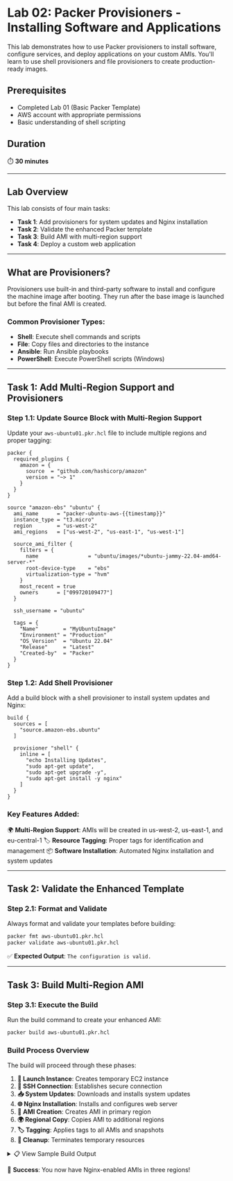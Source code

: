# Lab 02: Packer Provisioners - Installing Software and Applications

This lab demonstrates how to use Packer provisioners to install software, configure services, and deploy applications on your custom AMIs. You'll learn to use shell provisioners and file provisioners to create production-ready images.

## Prerequisites

- Completed Lab 01 (Basic Packer Template)
- AWS account with appropriate permissions
- Basic understanding of shell scripting

## Duration
⏱️ **30 minutes**

---

## Lab Overview

This lab consists of four main tasks:

- **Task 1**: Add provisioners for system updates and Nginx installation
- **Task 2**: Validate the enhanced Packer template
- **Task 3**: Build AMI with multi-region support
- **Task 4**: Deploy a custom web application

---

## What are Provisioners?

Provisioners use built-in and third-party software to install and configure the machine image after booting. They run after the base image is launched but before the final AMI is created.

### Common Provisioner Types:
- **Shell**: Execute shell commands and scripts
- **File**: Copy files and directories to the instance
- **Ansible**: Run Ansible playbooks
- **PowerShell**: Execute PowerShell scripts (Windows)

---

## Task 1: Add Multi-Region Support and Provisioners

### Step 1.1: Update Source Block with Multi-Region Support

Update your `aws-ubuntu01.pkr.hcl` file to include multiple regions and proper tagging:

```hcl
packer {
  required_plugins {
    amazon = {
      source  = "github.com/hashicorp/amazon"
      version = "~> 1"
    }
  }
}

source "amazon-ebs" "ubuntu" {
  ami_name      = "packer-ubuntu-aws-{{timestamp}}"
  instance_type = "t3.micro"
  region        = "us-west-2"
  ami_regions   = ["us-west-2", "us-east-1", "us-west-1"]
  
  source_ami_filter {
    filters = {
      name                = "ubuntu/images/*ubuntu-jammy-22.04-amd64-server-*"
      root-device-type    = "ebs"
      virtualization-type = "hvm"
    }
    most_recent = true
    owners      = ["099720109477"]
  }
  
  ssh_username = "ubuntu"
  
  tags = {
    "Name"        = "MyUbuntuImage"
    "Environment" = "Production"
    "OS_Version"  = "Ubuntu 22.04"
    "Release"     = "Latest"
    "Created-by"  = "Packer"
  }
}
```

### Step 1.2: Add Shell Provisioner

Add a build block with a shell provisioner to install system updates and Nginx:

```hcl
build {
  sources = [
    "source.amazon-ebs.ubuntu"
  ]

  provisioner "shell" {
    inline = [
      "echo Installing Updates",
      "sudo apt-get update",
      "sudo apt-get upgrade -y",
      "sudo apt-get install -y nginx"
    ]
  }
}
```

### Key Features Added:

🌍 **Multi-Region Support**: AMIs will be created in us-west-2, us-east-1, and eu-central-1
🏷️ **Resource Tagging**: Proper tags for identification and management
📦 **Software Installation**: Automated Nginx installation and system updates

---

## Task 2: Validate the Enhanced Template

### Step 2.1: Format and Validate

Always format and validate your templates before building:

```bash
packer fmt aws-ubuntu01.pkr.hcl 
packer validate aws-ubuntu01.pkr.hcl
```

✅ **Expected Output**: `The configuration is valid.`

---

## Task 3: Build Multi-Region AMI

### Step 3.1: Execute the Build

Run the build command to create your enhanced AMI:

```bash
packer build aws-ubuntu01.pkr.hcl
```

### Build Process Overview

The build will proceed through these phases:

1. **🚀 Launch Instance**: Creates temporary EC2 instance
2. **🔗 SSH Connection**: Establishes secure connection
3. **📥 System Updates**: Downloads and installs system updates
4. **🌐 Nginx Installation**: Installs and configures web server
5. **📸 AMI Creation**: Creates AMI in primary region
6. **🌍 Regional Copy**: Copies AMI to additional regions
7. **🏷️ Tagging**: Applies tags to all AMIs and snapshots
8. **🧹 Cleanup**: Terminates temporary resources

<details>
<summary>📋 View Sample Build Output</summary>


<div class="scroll-container">
    <pre>
PS C:\Users\OneDrive\Documents\test\ami-Creation> packer build aws-ubuntu.pkr.hcl
amazon-ebs.ubuntu: output will be in this color.

==> amazon-ebs.ubuntu: Prevalidating any provided VPC information
==> amazon-ebs.ubuntu: Prevalidating AMI Name: packer-ubuntu-aws-1755178444
    amazon-ebs.ubuntu: Found Image ID: ami-0ac098a0168eb72d0
==> amazon-ebs.ubuntu: Creating temporary keypair: packer_689de5cc-82ec-8f9c-6bb4-d7dcbf9ff1d3
==> amazon-ebs.ubuntu: Creating temporary security group for this instance: packer_689de5d1-a8bd-9d5a-c2e5-1c253813267e
==> amazon-ebs.ubuntu: Authorizing access to port 22 from [0.0.0.0/0] in the temporary security groups...
==> amazon-ebs.ubuntu: Launching a source AWS instance...
    amazon-ebs.ubuntu: Instance ID: i-08409c70d18d9b488
==> amazon-ebs.ubuntu: Waiting for instance (i-08409c70d18d9b488) to become ready...
==> amazon-ebs.ubuntu: Using SSH communicator to connect: 34.219.117.119
==> amazon-ebs.ubuntu: Waiting for SSH to become available...
==> amazon-ebs.ubuntu: Connected to SSH!
==> amazon-ebs.ubuntu: Provisioning with shell script: C:\Users\moham\AppData\Local\Temp\packer-shell2618837059
    amazon-ebs.ubuntu: Installing Updates
    amazon-ebs.ubuntu: Hit:1 http://us-west-2.ec2.archive.ubuntu.com/ubuntu jammy InRelease
    amazon-ebs.ubuntu: Get:2 http://us-west-2.ec2.archive.ubuntu.com/ubuntu jammy-updates InRelease [128 kB]  
    amazon-ebs.ubuntu: Get:3 http://us-west-2.ec2.archive.ubuntu.com/ubuntu jammy-backports InRelease [127 kB]
    amazon-ebs.ubuntu: Get:4 http://us-west-2.ec2.archive.ubuntu.com/ubuntu jammy/universe amd64 Packages [14.1 MB]
    amazon-ebs.ubuntu: Get:5 http://security.ubuntu.com/ubuntu jammy-security InRelease [129 kB]
    amazon-ebs.ubuntu: Get:6 http://us-west-2.ec2.archive.ubuntu.com/ubuntu jammy/universe Translation-en [5652 kB]
    amazon-ebs.ubuntu: Get:7 http://us-west-2.ec2.archive.ubuntu.com/ubuntu jammy/universe amd64 c-n-f Metadata [286 kB]
    amazon-ebs.ubuntu: Get:8 http://us-west-2.ec2.archive.ubuntu.com/ubuntu jammy/multiverse amd64 Packages [217 kB]
    amazon-ebs.ubuntu: Get:9 http://us-west-2.ec2.archive.ubuntu.com/ubuntu jammy/multiverse Translation-en [112 kB]
    amazon-ebs.ubuntu: Get:10 http://us-west-2.ec2.archive.ubuntu.com/ubuntu jammy/multiverse amd64 c-n-f Metadata [8372 B]
    amazon-ebs.ubuntu: Get:11 http://us-west-2.ec2.archive.ubuntu.com/ubuntu jammy-updates/main amd64 Packages [2803 kB]
    amazon-ebs.ubuntu: Get:12 http://us-west-2.ec2.archive.ubuntu.com/ubuntu jammy-updates/main Translation-en [443 kB]
    amazon-ebs.ubuntu: Get:13 http://us-west-2.ec2.archive.ubuntu.com/ubuntu jammy-updates/restricted amd64 Packages [4163 kB]
    amazon-ebs.ubuntu: Get:14 http://us-west-2.ec2.archive.ubuntu.com/ubuntu jammy-updates/restricted Translation-en [756 kB]
    amazon-ebs.ubuntu: Get:15 http://us-west-2.ec2.archive.ubuntu.com/ubuntu jammy-updates/universe amd64 Packages [1226 kB]
    amazon-ebs.ubuntu: Get:16 http://us-west-2.ec2.archive.ubuntu.com/ubuntu jammy-updates/universe Translation-en [304 kB]
    amazon-ebs.ubuntu: Get:17 http://us-west-2.ec2.archive.ubuntu.com/ubuntu jammy-updates/universe amd64 c-n-f Metadata [28.7 kB]
    amazon-ebs.ubuntu: Get:18 http://us-west-2.ec2.archive.ubuntu.com/ubuntu jammy-updates/multiverse amd64 Packages [59.5 kB]
    amazon-ebs.ubuntu: Get:19 http://us-west-2.ec2.archive.ubuntu.com/ubuntu jammy-updates/multiverse Translation-en [14.2 kB]
    amazon-ebs.ubuntu: Get:20 http://us-west-2.ec2.archive.ubuntu.com/ubuntu jammy-updates/multiverse amd64 c-n-f Metadata [592 B]
    amazon-ebs.ubuntu: Get:21 http://us-west-2.ec2.archive.ubuntu.com/ubuntu jammy-backports/main amd64 Packages [68.8 kB]
    amazon-ebs.ubuntu: Get:22 http://us-west-2.ec2.archive.ubuntu.com/ubuntu jammy-backports/main Translation-en [11.4 kB]
    amazon-ebs.ubuntu: Get:23 http://us-west-2.ec2.archive.ubuntu.com/ubuntu jammy-backports/main amd64 c-n-f Metadata [392 B]
    amazon-ebs.ubuntu: Get:24 http://us-west-2.ec2.archive.ubuntu.com/ubuntu jammy-backports/restricted amd64 c-n-f Metadata [116 B]
    amazon-ebs.ubuntu: Get:25 http://us-west-2.ec2.archive.ubuntu.com/ubuntu jammy-backports/universe amd64 Packages [30.0 kB]
    amazon-ebs.ubuntu: Get:26 http://us-west-2.ec2.archive.ubuntu.com/ubuntu jammy-backports/universe Translation-en [16.6 kB]
    amazon-ebs.ubuntu: Get:27 http://us-west-2.ec2.archive.ubuntu.com/ubuntu jammy-backports/universe amd64 c-n-f Metadata [672 B]
    amazon-ebs.ubuntu: Get:28 http://us-west-2.ec2.archive.ubuntu.com/ubuntu jammy-backports/multiverse amd64 c-n-f Metadata [116 B]
    amazon-ebs.ubuntu: Get:29 http://security.ubuntu.com/ubuntu jammy-security/main amd64 Packages [2558 kB]
    amazon-ebs.ubuntu: Get:30 http://security.ubuntu.com/ubuntu jammy-security/main Translation-en [379 kB]
    amazon-ebs.ubuntu: Get:31 http://security.ubuntu.com/ubuntu jammy-security/restricted amd64 Packages [4018 kB]
    amazon-ebs.ubuntu: Get:32 http://security.ubuntu.com/ubuntu jammy-security/restricted Translation-en [732 kB]
    amazon-ebs.ubuntu: Get:33 http://security.ubuntu.com/ubuntu jammy-security/universe amd64 Packages [993 kB]
    amazon-ebs.ubuntu: Get:34 http://security.ubuntu.com/ubuntu jammy-security/universe Translation-en [217 kB]
    amazon-ebs.ubuntu: Get:35 http://security.ubuntu.com/ubuntu jammy-security/universe amd64 c-n-f Metadata [21.7 kB]
    amazon-ebs.ubuntu: Get:36 http://security.ubuntu.com/ubuntu jammy-security/multiverse amd64 Packages [40.3 kB]
    amazon-ebs.ubuntu: Get:37 http://security.ubuntu.com/ubuntu jammy-security/multiverse Translation-en [8908 B]
    amazon-ebs.ubuntu: Get:38 http://security.ubuntu.com/ubuntu jammy-security/multiverse amd64 c-n-f Metadata [368 B]
    amazon-ebs.ubuntu: Fetched 39.6 MB in 7s (5873 kB/s)
    amazon-ebs.ubuntu: Reading package lists...
    amazon-ebs.ubuntu: Reading package lists...
    amazon-ebs.ubuntu: Building dependency tree...
    amazon-ebs.ubuntu: Reading state information...
    amazon-ebs.ubuntu: Calculating upgrade...
    amazon-ebs.ubuntu: The following packages will be upgraded:
    amazon-ebs.ubuntu:   apport python3-apport python3-problem-report
    amazon-ebs.ubuntu: 3 upgraded, 0 newly installed, 0 to remove and 0 not upgraded.
    amazon-ebs.ubuntu: Need to get 235 kB of archives.
    amazon-ebs.ubuntu: After this operation, 2048 B of additional disk space will be used.
    amazon-ebs.ubuntu: Get:1 http://us-west-2.ec2.archive.ubuntu.com/ubuntu jammy-updates/main amd64 python3-problem-report all 2.20.11-0ubuntu82.10 
[11.4 kB]
    amazon-ebs.ubuntu: Get:2 http://us-west-2.ec2.archive.ubuntu.com/ubuntu jammy-updates/main amd64 python3-apport all 2.20.11-0ubuntu82.10 [89.0 kB]
    amazon-ebs.ubuntu: Get:3 http://us-west-2.ec2.archive.ubuntu.com/ubuntu jammy-updates/main amd64 apport all 2.20.11-0ubuntu82.10 [135 kB]        
==> amazon-ebs.ubuntu: debconf: unable to initialize frontend: Dialog
==> amazon-ebs.ubuntu: debconf: (Dialog frontend will not work on a dumb terminal, an emacs shell buffer, or without a controlling terminal.)
==> amazon-ebs.ubuntu: debconf: falling back to frontend: Readline
==> amazon-ebs.ubuntu: debconf: unable to initialize frontend: Readline
==> amazon-ebs.ubuntu: debconf: (This frontend requires a controlling tty.)
==> amazon-ebs.ubuntu: debconf: falling back to frontend: Teletype
==> amazon-ebs.ubuntu: dpkg-preconfigure: unable to re-open stdin:
    amazon-ebs.ubuntu: Fetched 235 kB in 0s (1395 kB/s)
    amazon-ebs.ubuntu: (Reading database ... 65985 files and directories currently installed.)
    amazon-ebs.ubuntu: Preparing to unpack .../python3-problem-report_2.20.11-0ubuntu82.10_all.deb ...
    amazon-ebs.ubuntu: Unpacking python3-problem-report (2.20.11-0ubuntu82.10) over (2.20.11-0ubuntu82.9) ...
    amazon-ebs.ubuntu: Preparing to unpack .../python3-apport_2.20.11-0ubuntu82.10_all.deb ...
    amazon-ebs.ubuntu: Unpacking python3-apport (2.20.11-0ubuntu82.10) over (2.20.11-0ubuntu82.9) ...
    amazon-ebs.ubuntu: Preparing to unpack .../apport_2.20.11-0ubuntu82.10_all.deb ...
    amazon-ebs.ubuntu: Unpacking apport (2.20.11-0ubuntu82.10) over (2.20.11-0ubuntu82.9) ...
    amazon-ebs.ubuntu: Setting up python3-problem-report (2.20.11-0ubuntu82.10) ...
    amazon-ebs.ubuntu: Setting up python3-apport (2.20.11-0ubuntu82.10) ...
    amazon-ebs.ubuntu: Setting up apport (2.20.11-0ubuntu82.10) ...
    amazon-ebs.ubuntu: apport-autoreport.service is a disabled or a static unit, not starting it.
    amazon-ebs.ubuntu: Processing triggers for man-db (2.10.2-1) ...
    amazon-ebs.ubuntu:
    amazon-ebs.ubuntu: Running kernel seems to be up-to-date.
    amazon-ebs.ubuntu:
    amazon-ebs.ubuntu: No services need to be restarted.
    amazon-ebs.ubuntu:
    amazon-ebs.ubuntu: No containers need to be restarted.
    amazon-ebs.ubuntu:
    amazon-ebs.ubuntu: No user sessions are running outdated binaries.
    amazon-ebs.ubuntu:
    amazon-ebs.ubuntu: No VM guests are running outdated hypervisor (qemu) binaries on this host.
    amazon-ebs.ubuntu: Reading package lists...
    amazon-ebs.ubuntu: Building dependency tree...
    amazon-ebs.ubuntu: Reading state information...
    amazon-ebs.ubuntu: The following additional packages will be installed:
    amazon-ebs.ubuntu:   fontconfig-config fonts-dejavu-core libdeflate0 libfontconfig1 libgd3
    amazon-ebs.ubuntu:   libjbig0 libjpeg-turbo8 libjpeg8 libnginx-mod-http-geoip2
    amazon-ebs.ubuntu:   libnginx-mod-http-image-filter libnginx-mod-http-xslt-filter
    amazon-ebs.ubuntu:   libnginx-mod-mail libnginx-mod-stream libnginx-mod-stream-geoip2 libtiff5
    amazon-ebs.ubuntu:   libwebp7 libxpm4 nginx-common nginx-core
    amazon-ebs.ubuntu: Suggested packages:
    amazon-ebs.ubuntu:   libgd-tools fcgiwrap nginx-doc ssl-cert
    amazon-ebs.ubuntu: The following NEW packages will be installed:
    amazon-ebs.ubuntu:   fontconfig-config fonts-dejavu-core libdeflate0 libfontconfig1 libgd3
    amazon-ebs.ubuntu:   libjbig0 libjpeg-turbo8 libjpeg8 libnginx-mod-http-geoip2
    amazon-ebs.ubuntu:   libnginx-mod-http-image-filter libnginx-mod-http-xslt-filter
    amazon-ebs.ubuntu:   libnginx-mod-mail libnginx-mod-stream libnginx-mod-stream-geoip2 libtiff5
    amazon-ebs.ubuntu:   libwebp7 libxpm4 nginx nginx-common nginx-core
    amazon-ebs.ubuntu: 0 upgraded, 20 newly installed, 0 to remove and 0 not upgraded.
    amazon-ebs.ubuntu: Need to get 2693 kB of archives.
    amazon-ebs.ubuntu: After this operation, 8346 kB of additional disk space will be used.
    amazon-ebs.ubuntu: Get:1 http://us-west-2.ec2.archive.ubuntu.com/ubuntu jammy/main amd64 fonts-dejavu-core all 2.37-2build1 [1041 kB]
    amazon-ebs.ubuntu: Get:2 http://us-west-2.ec2.archive.ubuntu.com/ubuntu jammy/main amd64 fontconfig-config all 2.13.1-4.2ubuntu5 [29.1 kB]
    amazon-ebs.ubuntu: Get:3 http://us-west-2.ec2.archive.ubuntu.com/ubuntu jammy/main amd64 libdeflate0 amd64 1.10-2 [70.9 kB]
    amazon-ebs.ubuntu: Get:4 http://us-west-2.ec2.archive.ubuntu.com/ubuntu jammy/main amd64 libfontconfig1 amd64 2.13.1-4.2ubuntu5 [131 kB]
    amazon-ebs.ubuntu: Get:5 http://us-west-2.ec2.archive.ubuntu.com/ubuntu jammy/main amd64 libjpeg-turbo8 amd64 2.1.2-0ubuntu1 [134 kB]
    amazon-ebs.ubuntu: Get:6 http://us-west-2.ec2.archive.ubuntu.com/ubuntu jammy/main amd64 libjpeg8 amd64 8c-2ubuntu10 [2264 B]
    amazon-ebs.ubuntu: Get:7 http://us-west-2.ec2.archive.ubuntu.com/ubuntu jammy-updates/main amd64 libjbig0 amd64 2.1-3.1ubuntu0.22.04.1 [29.2 kB] 
    amazon-ebs.ubuntu: Get:8 http://us-west-2.ec2.archive.ubuntu.com/ubuntu jammy-updates/main amd64 libwebp7 amd64 1.2.2-2ubuntu0.22.04.2 [206 kB]  
    amazon-ebs.ubuntu: Get:9 http://us-west-2.ec2.archive.ubuntu.com/ubuntu jammy-updates/main amd64 libtiff5 amd64 4.3.0-6ubuntu0.10 [185 kB]
    amazon-ebs.ubuntu: Get:10 http://us-west-2.ec2.archive.ubuntu.com/ubuntu jammy-updates/main amd64 libxpm4 amd64 1:3.5.12-1ubuntu0.22.04.2 [36.7 kB]
    amazon-ebs.ubuntu: Get:11 http://us-west-2.ec2.archive.ubuntu.com/ubuntu jammy-updates/main amd64 libgd3 amd64 2.3.0-2ubuntu2.3 [129 kB]
    amazon-ebs.ubuntu: Get:12 http://us-west-2.ec2.archive.ubuntu.com/ubuntu jammy-updates/main amd64 nginx-common all 1.18.0-6ubuntu14.6 [40.1 kB]  
    amazon-ebs.ubuntu: Get:13 http://us-west-2.ec2.archive.ubuntu.com/ubuntu jammy-updates/main amd64 libnginx-mod-http-geoip2 amd64 1.18.0-6ubuntu14.6 [12.0 kB]
    amazon-ebs.ubuntu: Get:14 http://us-west-2.ec2.archive.ubuntu.com/ubuntu jammy-updates/main amd64 libnginx-mod-http-image-filter amd64 1.18.0-6ubuntu14.6 [15.5 kB]
    amazon-ebs.ubuntu: Get:15 http://us-west-2.ec2.archive.ubuntu.com/ubuntu jammy-updates/main amd64 libnginx-mod-http-xslt-filter amd64 1.18.0-6ubuntu14.6 [13.8 kB]
    amazon-ebs.ubuntu: Get:16 http://us-west-2.ec2.archive.ubuntu.com/ubuntu jammy-updates/main amd64 libnginx-mod-mail amd64 1.18.0-6ubuntu14.6 [45.8 kB]
    amazon-ebs.ubuntu: Get:17 http://us-west-2.ec2.archive.ubuntu.com/ubuntu jammy-updates/main amd64 libnginx-mod-stream amd64 1.18.0-6ubuntu14.6 [73.0 kB]
    amazon-ebs.ubuntu: Get:18 http://us-west-2.ec2.archive.ubuntu.com/ubuntu jammy-updates/main amd64 libnginx-mod-stream-geoip2 amd64 1.18.0-6ubuntu14.6 [10.1 kB]
    amazon-ebs.ubuntu: Get:19 http://us-west-2.ec2.archive.ubuntu.com/ubuntu jammy-updates/main amd64 nginx-core amd64 1.18.0-6ubuntu14.6 [483 kB]
    amazon-ebs.ubuntu: Get:20 http://us-west-2.ec2.archive.ubuntu.com/ubuntu jammy-updates/main amd64 nginx amd64 1.18.0-6ubuntu14.6 [3882 B]
==> amazon-ebs.ubuntu: debconf: unable to initialize frontend: Dialog
==> amazon-ebs.ubuntu: debconf: (Dialog frontend will not work on a dumb terminal, an emacs shell buffer, or without a controlling terminal.)
==> amazon-ebs.ubuntu: debconf: falling back to frontend: Readline
==> amazon-ebs.ubuntu: debconf: unable to initialize frontend: Readline
==> amazon-ebs.ubuntu: debconf: (This frontend requires a controlling tty.)
==> amazon-ebs.ubuntu: debconf: falling back to frontend: Teletype
==> amazon-ebs.ubuntu: dpkg-preconfigure: unable to re-open stdin:
    amazon-ebs.ubuntu: Fetched 2693 kB in 0s (8511 kB/s)
    amazon-ebs.ubuntu: Selecting previously unselected package fonts-dejavu-core.
    amazon-ebs.ubuntu: (Reading database ... 65985 files and directories currently installed.)
    amazon-ebs.ubuntu: Preparing to unpack .../00-fonts-dejavu-core_2.37-2build1_all.deb ...
    amazon-ebs.ubuntu: Unpacking fonts-dejavu-core (2.37-2build1) ...
    amazon-ebs.ubuntu: Selecting previously unselected package fontconfig-config.
    amazon-ebs.ubuntu: Preparing to unpack .../01-fontconfig-config_2.13.1-4.2ubuntu5_all.deb ...
    amazon-ebs.ubuntu: Unpacking fontconfig-config (2.13.1-4.2ubuntu5) ...
    amazon-ebs.ubuntu: Selecting previously unselected package libdeflate0:amd64.
    amazon-ebs.ubuntu: Preparing to unpack .../02-libdeflate0_1.10-2_amd64.deb ...
    amazon-ebs.ubuntu: Unpacking libdeflate0:amd64 (1.10-2) ...
    amazon-ebs.ubuntu: Selecting previously unselected package libfontconfig1:amd64.
    amazon-ebs.ubuntu: Preparing to unpack .../03-libfontconfig1_2.13.1-4.2ubuntu5_amd64.deb ...
    amazon-ebs.ubuntu: Unpacking libfontconfig1:amd64 (2.13.1-4.2ubuntu5) ...
    amazon-ebs.ubuntu: Selecting previously unselected package libjpeg-turbo8:amd64.
    amazon-ebs.ubuntu: Preparing to unpack .../04-libjpeg-turbo8_2.1.2-0ubuntu1_amd64.deb ...
    amazon-ebs.ubuntu: Unpacking libjpeg-turbo8:amd64 (2.1.2-0ubuntu1) ...
    amazon-ebs.ubuntu: Selecting previously unselected package libjpeg8:amd64.
    amazon-ebs.ubuntu: Preparing to unpack .../05-libjpeg8_8c-2ubuntu10_amd64.deb ...
    amazon-ebs.ubuntu: Unpacking libjpeg8:amd64 (8c-2ubuntu10) ...
    amazon-ebs.ubuntu: Selecting previously unselected package libjbig0:amd64.
    amazon-ebs.ubuntu: Preparing to unpack .../06-libjbig0_2.1-3.1ubuntu0.22.04.1_amd64.deb ...
    amazon-ebs.ubuntu: Unpacking libjbig0:amd64 (2.1-3.1ubuntu0.22.04.1) ...
    amazon-ebs.ubuntu: Selecting previously unselected package libwebp7:amd64.
    amazon-ebs.ubuntu: Preparing to unpack .../07-libwebp7_1.2.2-2ubuntu0.22.04.2_amd64.deb ...
    amazon-ebs.ubuntu: Unpacking libwebp7:amd64 (1.2.2-2ubuntu0.22.04.2) ...
    amazon-ebs.ubuntu: Selecting previously unselected package libtiff5:amd64.
    amazon-ebs.ubuntu: Preparing to unpack .../08-libtiff5_4.3.0-6ubuntu0.10_amd64.deb ...
    amazon-ebs.ubuntu: Unpacking libtiff5:amd64 (4.3.0-6ubuntu0.10) ...
    amazon-ebs.ubuntu: Selecting previously unselected package libxpm4:amd64.
    amazon-ebs.ubuntu: Preparing to unpack .../09-libxpm4_1%3a3.5.12-1ubuntu0.22.04.2_amd64.deb ...
    amazon-ebs.ubuntu: Unpacking libxpm4:amd64 (1:3.5.12-1ubuntu0.22.04.2) ...
    amazon-ebs.ubuntu: Selecting previously unselected package libgd3:amd64.
    amazon-ebs.ubuntu: Preparing to unpack .../10-libgd3_2.3.0-2ubuntu2.3_amd64.deb ...
    amazon-ebs.ubuntu: Unpacking libgd3:amd64 (2.3.0-2ubuntu2.3) ...
    amazon-ebs.ubuntu: Selecting previously unselected package nginx-common.
    amazon-ebs.ubuntu: Preparing to unpack .../11-nginx-common_1.18.0-6ubuntu14.6_all.deb ...
    amazon-ebs.ubuntu: Unpacking nginx-common (1.18.0-6ubuntu14.6) ...
    amazon-ebs.ubuntu: Selecting previously unselected package libnginx-mod-http-geoip2.
    amazon-ebs.ubuntu: Preparing to unpack .../12-libnginx-mod-http-geoip2_1.18.0-6ubuntu14.6_amd64.deb ...
    amazon-ebs.ubuntu: Unpacking libnginx-mod-http-geoip2 (1.18.0-6ubuntu14.6) ...
    amazon-ebs.ubuntu: Selecting previously unselected package libnginx-mod-http-image-filter.
    amazon-ebs.ubuntu: Preparing to unpack .../13-libnginx-mod-http-image-filter_1.18.0-6ubuntu14.6_amd64.deb ...
    amazon-ebs.ubuntu: Unpacking libnginx-mod-http-image-filter (1.18.0-6ubuntu14.6) ...
    amazon-ebs.ubuntu: Selecting previously unselected package libnginx-mod-http-xslt-filter.
    amazon-ebs.ubuntu: Preparing to unpack .../14-libnginx-mod-http-xslt-filter_1.18.0-6ubuntu14.6_amd64.deb ...
    amazon-ebs.ubuntu: Unpacking libnginx-mod-http-xslt-filter (1.18.0-6ubuntu14.6) ...
    amazon-ebs.ubuntu: Selecting previously unselected package libnginx-mod-mail.
    amazon-ebs.ubuntu: Preparing to unpack .../15-libnginx-mod-mail_1.18.0-6ubuntu14.6_amd64.deb ...
    amazon-ebs.ubuntu: Unpacking libnginx-mod-mail (1.18.0-6ubuntu14.6) ...
    amazon-ebs.ubuntu: Selecting previously unselected package libnginx-mod-stream.
    amazon-ebs.ubuntu: Preparing to unpack .../16-libnginx-mod-stream_1.18.0-6ubuntu14.6_amd64.deb ...
    amazon-ebs.ubuntu: Unpacking libnginx-mod-stream (1.18.0-6ubuntu14.6) ...
    amazon-ebs.ubuntu: Selecting previously unselected package libnginx-mod-stream-geoip2.
    amazon-ebs.ubuntu: Preparing to unpack .../17-libnginx-mod-stream-geoip2_1.18.0-6ubuntu14.6_amd64.deb ...
    amazon-ebs.ubuntu: Unpacking libnginx-mod-stream-geoip2 (1.18.0-6ubuntu14.6) ...
    amazon-ebs.ubuntu: Selecting previously unselected package nginx-core.
    amazon-ebs.ubuntu: Preparing to unpack .../18-nginx-core_1.18.0-6ubuntu14.6_amd64.deb ...
    amazon-ebs.ubuntu: Unpacking nginx-core (1.18.0-6ubuntu14.6) ...
    amazon-ebs.ubuntu: Selecting previously unselected package nginx.
    amazon-ebs.ubuntu: Preparing to unpack .../19-nginx_1.18.0-6ubuntu14.6_amd64.deb ...
    amazon-ebs.ubuntu: Unpacking nginx (1.18.0-6ubuntu14.6) ...
    amazon-ebs.ubuntu: Setting up libxpm4:amd64 (1:3.5.12-1ubuntu0.22.04.2) ...
    amazon-ebs.ubuntu: Setting up libdeflate0:amd64 (1.10-2) ...
    amazon-ebs.ubuntu: Setting up nginx-common (1.18.0-6ubuntu14.6) ...
    amazon-ebs.ubuntu: debconf: unable to initialize frontend: Dialog
    amazon-ebs.ubuntu: debconf: (Dialog frontend will not work on a dumb terminal, an emacs shell buffer, or without a controlling terminal.)
    amazon-ebs.ubuntu: debconf: falling back to frontend: Readline
    amazon-ebs.ubuntu: Created symlink /etc/systemd/system/multi-user.target.wants/nginx.service → /lib/systemd/system/nginx.service.
    amazon-ebs.ubuntu: Setting up libjbig0:amd64 (2.1-3.1ubuntu0.22.04.1) ...
    amazon-ebs.ubuntu: Setting up libnginx-mod-http-xslt-filter (1.18.0-6ubuntu14.6) ...
    amazon-ebs.ubuntu: Setting up fonts-dejavu-core (2.37-2build1) ...
    amazon-ebs.ubuntu: Setting up libjpeg-turbo8:amd64 (2.1.2-0ubuntu1) ...
    amazon-ebs.ubuntu: Setting up libwebp7:amd64 (1.2.2-2ubuntu0.22.04.2) ...
    amazon-ebs.ubuntu: Setting up libnginx-mod-http-geoip2 (1.18.0-6ubuntu14.6) ...
    amazon-ebs.ubuntu: Setting up libjpeg8:amd64 (8c-2ubuntu10) ...
    amazon-ebs.ubuntu: Setting up libnginx-mod-mail (1.18.0-6ubuntu14.6) ...
    amazon-ebs.ubuntu: Setting up fontconfig-config (2.13.1-4.2ubuntu5) ...
    amazon-ebs.ubuntu: Setting up libnginx-mod-stream (1.18.0-6ubuntu14.6) ...
    amazon-ebs.ubuntu: Setting up libtiff5:amd64 (4.3.0-6ubuntu0.10) ...
    amazon-ebs.ubuntu: Setting up libfontconfig1:amd64 (2.13.1-4.2ubuntu5) ...
    amazon-ebs.ubuntu: Setting up libnginx-mod-stream-geoip2 (1.18.0-6ubuntu14.6) ...
    amazon-ebs.ubuntu: Setting up libgd3:amd64 (2.3.0-2ubuntu2.3) ...
    amazon-ebs.ubuntu: Setting up libnginx-mod-http-image-filter (1.18.0-6ubuntu14.6) ..
    </pre>
</div>





</details>

🎉 **Success**: You now have Nginx-enabled AMIs in three regions!

